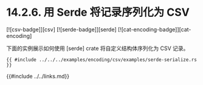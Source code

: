 # 14.2.6. 用 Serde 将记录序列化为 CSV

[![csv-badge]][csv] [![serde-badge]][serde] [![cat-encoding-badge]][cat-encoding]

下面的实例展示如何使用 [serde] crate 将自定义结构体序列化为 CSV 记录。

```rust,edition2018
{{ #include ../../../examples/encoding/csv/examples/serde-serialize.rs }}
```

{{#include ../../links.md}}
